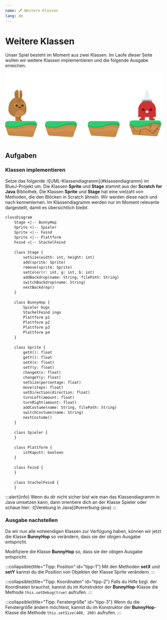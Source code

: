 ```yaml
---
name: 🖊 Weitere Klassen
lang: de
---
```


# Weitere Klassen

Unser Spiel besteht im Moment aus zwei Klassen. Im Laufe dieser Seite wollen wir weitere Klassen implementieren und die folgende Ausgabe erreichen.

![](/assets/weitere-klassen/ausgabe.png)

## Aufgaben

### Klassen implementieren

Setze das folgende :t[UML-Klassendiagramm]{#klassendiagramm} im BlueJ-Projekt um. Die Klassen **Sprite** und **Stage** stammt aus der **Scratch for Java** Bibliothek. Die Klassen **Sprite** und **Stage** hat eine vielzahl von Methoden, die den Blöcken in Scratch ähneln. Wir werden diese nach und nach kennenlernen. Im Klassendiagramm werden nur im Moment relevante dargestellt, damit es übersichtlich bleibt.

```mermaid
classDiagram
    Stage <|-- BunnyHop
    Sprite <|-- Spieler
    Sprite <|-- Feind
    Sprite <|-- Plattform
    Feind <|-- StachelFeind

    class Stage {
        setSize(width: int, height: int)
        add(sprite: Sprite)
        remove(sprite: Sprite)
        setColor(r: int, g: int, b: int)
        addBackdrop(name: String, filePath: String)
        switchBackdrop(name: String)
        nextBackdrop()
    }

    class BunnyHop {
        Spieler bugs
        StachelFeind ingo
        Plattform p1
        Plattform p2
        Plattform p3
        Plattform p4
    }

    class Sprite {
        getX(): float
        getY(): float
        setX(x: float)
        setY(y: float)
        changeX(x: float)
        changeY(y: float)
        setSize(percentage: float)
        move(steps: float)
        setDirection(direction: float)
        turnLeft(amount: float)
        turnRight(amount: float)
        addCostume(name: String, filePath: String)
        switchCostume(name: String)
        nextCostume()
    }

    class Spieler {
    }

    class Plattform {
        istKaputt: boolean
    }

    class Feind {
    }

    class StachelFeind {
    }
```

:::alert{info}
Wenn du dir nicht sicher bist wie man das Klassendiagramm in Java umsetzen kann, dann orientiere dich an der Klasse Spieler oder schaue hier: :t[Verebung in Java]{#vererbung-java}
:::

### Ausgabe nachstellen

Da wir nun alle notwendigen Klassen zur Verfügung haben, können wir jetzt die Klasse **BunnyHop** so verändern, dass sie der obigen Ausgabe entspricht.

Modifiziere die Klasse **BunnyHop** so, dass sie der obigen Ausgabe entspricht.

:::collapsible{title="Tipp: Position" id="tipp-1"}
Mit den Methoden **setX** und **setY** kannst du die Position von Objekten der Klasse Sprite verändern.
:::

:::collapsible{title="Tipp: Koordinaten" id="tipp-2"}
Falls du Hilfe bzgl. der Koordinaten brauchst, kannst du im Konstruktor der **BunnyHop**-Klasse die Methode `this.setDebug(true)` aufrufen.
:::

:::collapsible{title="Tipp: Fenstergröße" id="tipp-3"}
Wenn du die Fenstergröße ändern möchtest, kannst du im Konstruktor der **BunnyHop**-Klasse die Methode `this.setSize(400, 200)` aufrufen.
:::
